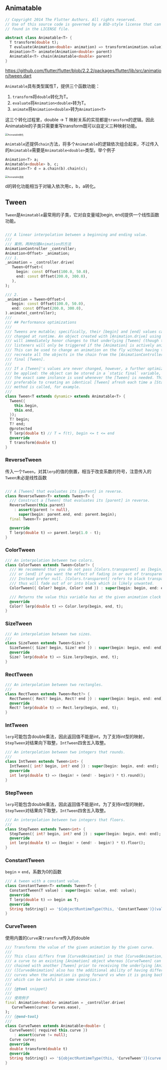 ## Animatable

```dart
// Copyright 2014 The Flutter Authors. All rights reserved.
// Use of this source code is governed by a BSD-style license that can be
// found in the LICENSE file.

abstract class Animatable<T> {
  T transform(double t);
  T evaluate(Animation<double> animation) => transform(animation.value);
  Animation<T> animate(Animation<double> parent)
  Animatable<T> chain(Animatable<double> parent)
}
```

https://github.com/flutter/flutter/blob/2.2.2/packages/flutter/lib/src/animation/tween.dart

`Animatable`具有类型属性T，提供三个函数功能：

1. `transform`将`double`转化为T。
2. `evaluate`将`Animation<double>`转为T。
3. `animate`将`Animation<double>`转为`Animation<T>`

这三个转化过程里，double -> T 映射关系的实现都是`transform`的逻辑。因此Animatable的子类只需要重写transform既可以自定义三种映射功能。

<img src="./pic/Animatable转化.png" alt="Animatable转化" style="zoom:50%;" />

`Animtable`还提供`chain`方法，将多个`Animatable`的逻辑依次组合起来，不过传入的`Animatable`需要是`Animatable<double>`类型。举个例子

```dart
Animation<T> a;
Animatable<double> b, c;
Animation<T> d = a.chain(b).chain(c);
```

<img src="./pic/Animatable连结.png" alt="Animatable连结" style="zoom:50%;" />

d的转化功能相当于对输入依次用c，b，a转化。



## Tween

`Tween`是`Animatable`最常用的子类，它对自变量域[begin, end]提供一个线性函数功能。

```dart

/// A linear interpolation between a beginning and ending value.
///
/// 案例，两种创建Animation的方法
AnimationController _controller;
Animation<Offset> _animation;
/// 1.
_animation = _controller.drive(
   Tween<Offset>(
     begin: const Offset(100.0, 50.0),
     end: const Offset(200.0, 300.0),
   ),
);

/// 2.
_animation = Tween<Offset>(
   begin: const Offset(100.0, 50.0),
   end: const Offset(200.0, 300.0),
).animate(_controller);
///
/// ## Performance optimizations
///
/// Tweens are mutable; specifically, their [begin] and [end] values can be
/// changed at runtime. An object created with [Animation.drive] using a [Tween]
/// will immediately honor changes to that underlying [Tween] (though the
/// listeners will only be triggered if the [Animation] is actively animating).
/// This can be used to change an animation on the fly without having to
/// recreate all the objects in the chain from the [AnimationController] to the
/// final [Tween].
///
/// If a [Tween]'s values are never changed, however, a further optimization can
/// be applied: the object can be stored in a `static final` variable, so that
/// the exact same instance is used whenever the [Tween] is needed. This is
/// preferable to creating an identical [Tween] afresh each time a [State.build]
/// method is called, for example.
///
class Tween<T extends dynamic> extends Animatable<T> {
  Tween({
    this.begin,
    this.end,
  });
  T? begin;
  T? end;
  @protected
  T lerp(double t) // T = f(t), begin <= t <= end
  @override
  T transform(double t)
}
```



### ReverseTween

传入一个`Tween`，对其`lerp`的值的倒置，相当于改变系数的符号，注意传入的`Tween`未必是线性函数

```dart

/// A [Tween] that evaluates its [parent] in reverse.
class ReverseTween<T> extends Tween<T> {
  /// Construct a [Tween] that evaluates its [parent] in reverse.
  ReverseTween(this.parent)
    : assert(parent != null),
      super(begin: parent.end, end: parent.begin);
  final Tween<T> parent;

  @override
  T lerp(double t) => parent.lerp(1.0 - t);
}
```



### ColorTween

```dart
/// An interpolation between two colors.
class ColorTween extends Tween<Color?> {
  /// We recommend that you do not pass [Colors.transparent] as [begin]
  /// or [end] if you want the effect of fading in or out of transparent.
  /// Instead prefer null. [Colors.transparent] refers to black transparent and
  /// thus will fade out of or into black which is likely unwanted.
  ColorTween({ Color? begin, Color? end }) : super(begin: begin, end: end);

  /// Returns the value this variable has at the given animation clock value.
  @override
  Color? lerp(double t) => Color.lerp(begin, end, t);
}
```



### SizeTween

```dart
/// An interpolation between two sizes.
///
class SizeTween extends Tween<Size?> {
  SizeTween({ Size? begin, Size? end }) : super(begin: begin, end: end);
  @override
  Size? lerp(double t) => Size.lerp(begin, end, t);
}
```



### RectTween

```dart
/// An interpolation between two rectangles.
///
class RectTween extends Tween<Rect?> {
  RectTween({ Rect? begin, Rect? end }) : super(begin: begin, end: end);
  @override
  Rect? lerp(double t) => Rect.lerp(begin, end, t);
}
```



### IntTween

`lerp`可能包含double乘法，因此返回值不能是int，为了支持int型的映射，`StepTween`对结果向下取整，`IntTween`四舍五入取整。

```dart
/// An interpolation between two integers that rounds.
///
class IntTween extends Tween<int> {
  IntTween({ int? begin, int? end }) : super(begin: begin, end: end);
  @override
  int lerp(double t) => (begin! + (end! - begin!) * t).round();
}
```

### StepTween

`lerp`可能包含double乘法，因此返回值不能是int，为了支持int型的映射，`StepTween`对结果向下取整，`IntTween`四舍五入取整。

```dart
/// An interpolation between two integers that floors.
///
class StepTween extends Tween<int> {
  StepTween({ int? begin, int? end }) : super(begin: begin, end: end);
  @override
  int lerp(double t) => (begin! + (end! - begin!) * t).floor();
}
```



### ConstantTween

`begin` = `end`，系数为0的函数

```dart
/// A tween with a constant value.
class ConstantTween<T> extends Tween<T> {
  ConstantTween(T value) : super(begin: value, end: value);
  @override
  T lerp(double t) => begin as T;
  @override
  String toString() => '${objectRuntimeType(this, 'ConstantTween')}(value: $begin)';
}
```



### CurveTween

使用内置的`Curve`来`transform`传入的double

```dart
/// Transforms the value of the given animation by the given curve.
///
/// This class differs from [CurvedAnimation] in that [CurvedAnimation] applies
/// a curve to an existing [Animation] object whereas [CurveTween] can be
/// chained with another [Tween] prior to receiving the underlying [Animation].
/// ([CurvedAnimation] also has the additional ability of having different
/// curves when the animation is going forward vs when it is going backward,
/// which can be useful in some scenarios.)
///
/// {@tool snippet}
///
/// 使用例子
final Animation<double> animation = _controller.drive(
   CurveTween(curve: Curves.ease),
);
/// {@end-tool}
///
class CurveTween extends Animatable<double> {
  CurveTween({ required this.curve })
    : assert(curve != null);
  Curve curve;
  @override
  double transform(double t)
  @override
  String toString() => '${objectRuntimeType(this, 'CurveTween')}(curve: $curve)';
}
```








